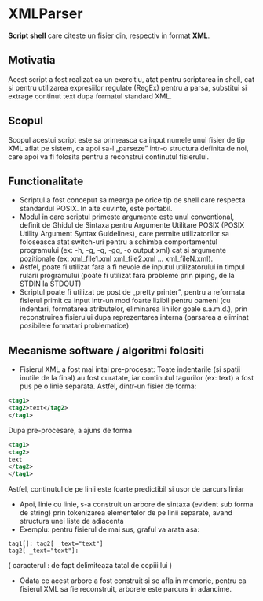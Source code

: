 # XMLParser
**Script shell** care citeste un fisier din, respectiv in format **XML**.
## Motivatia
Acest script a fost realizat ca un exercitiu, atat pentru scriptarea in shell, cat si pentru utilizarea 
expresiilor regulate (RegEx) pentru a parsa, substitui si extrage continut text dupa formatul standard XML.
## Scopul
Scopul acestui script este sa primeasca ca input numele unui fisier de tip XML aflat pe sistem, ca apoi
sa-l „parseze” intr-o structura definita de noi, care apoi va fi folosita pentru a reconstrui continutul
fisierului.
## Functionalitate
- Scriptul a fost conceput sa mearga pe orice tip de shell care respecta standardul POSIX. In
alte cuvinte, este portabil.
- Modul in care scriptul primeste argumente este unul conventional, definit de Ghidul de Sintaxa pentru
Argumente Utilitare POSIX (POSIX Utility Argument Syntax Guidelines), care permite utilizatorilor sa
foloseasca atat switch-uri pentru a schimba comportamentul programului (ex: -h, -g, -q, -gq, -o
output.xml) cat si argumente pozitionale (ex: xml_file1.xml xml_file2.xml … xml_fileN.xml).
- Astfel, poate fi utilizat fara a fi nevoie de inputul utilizatorului in timpul rularii programului (poate fi
utilizat fara probleme prin piping, de la STDIN la STDOUT)
- Scriptul poate fi utilizat pe post de „pretty printer”, pentru a reformata fisierul primit ca input intr-un
mod foarte lizibil pentru oameni (cu indentari, formatarea atributelor, eliminarea liniilor goale
s.a.m.d.), prin reconstruirea fisierului dupa reprezentarea interna (parsarea a eliminat posibilele
formatari problematice)
## Mecanisme software / algoritmi folositi
- Fisierul XML a fost mai intai pre-procesat:
Toate indentarile (si spatii inutile de la final) au fost curatate, iar continutul tagurilor (ex: <tag>text</tag>) a fost pus pe o linie
separata. Astfel, dintr-un fisier de forma:
```xml
<tag1>
<tag2>text</tag2>
</tag1>
```
Dupa pre-procesare, a ajuns de forma
```xml
<tag1>
<tag2>
text
</tag2>
</tag1>
```
Astfel, continutul de pe linii este foarte predictibil si usor de parcurs liniar
- Apoi, linie cu linie, s-a construit un arbore de sintaxa (evident sub forma de string) prin tokenizarea elementelor de pe
linii separate, avand structura unei liste de adiacenta
- Exemplu: pentru fisierul de mai sus, graful va arata asa:
```
tag1[]: tag2[ _text="text"]
tag2[ _text="text"]:
```
( caracterul : de fapt delimiteaza tatal de copiii lui )
- Odata ce acest arbore a fost construit si se afla in memorie, pentru ca fisierul XML sa fie reconstruit, arborele este parcurs in adancime.
